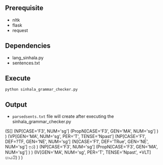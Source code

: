 ## Prerequisite
* nltk
* flask
* request

## Dependencies
* lang_sinhala.py
* sentences.txt

## Execute
`python sinhala_grammar_checker.py`

## Output
* `parsedsents.txt` file will create after executing the sinhala_grammar_checker.py


(S[]
    (NP[CASE='F3', NUM='sg']
        (PropN[CASE='F3', GEN='MA', NUM='sg'] )
    )
    (VP[GEN='MA', NUM='sg', PER='T', TENSE='Npast']
        (NP[CASE='F1', DEF=?TF, GEN='NE', NUM='sg']
          (N[CASE='F1', DEF='TRue', GEN='NE', NUM='sg'] ඉර)
         )
        (NP[CASE='F3', NUM='sg']
           (PropN[CASE='F3', GEN='MA', NUM='sg'] )
         )
        (IV[GEN='MA', NUM='sg', PER='T', TENSE='Npast', +VLT] පායයි)
    )
 )